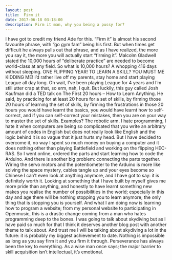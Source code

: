 ```yaml
---
layout: post
title:  Firm it
date: 2017-06-18 03:18:00
description: Firm it man, why you being a pussy for?
---
```


I have got to credit my friend Ade for this. “Firm it” is almost his second favourite phrase, with “go gym fam” being his first. But when times get difficult he always pulls out that phrase, and as I have realized, the more you say it, the more you will actually start “firming it”.
Malcolm Gladwell stated the 10,000 hours of “deliberate practice” are needed to become world-class at any field. So what is 10,000 hours? A whopping 416 days without sleeping. ONE FLIPPING YEAR! TO LEARN A SKILL? YOU MUST ME KIDDING ME! I’d rather live off my parents, stay home and start playing League all day long. Oh wait, I’ve been playing League for 4 years and I’m still utter crap at that, so erm, nah, I quit.
But luckily, this guy called Josh Kaufman did a TED talk on The First 20 hours – How to Learn Anything. He said, by practicing for at least 20 hours for a set of skills, by firming those 20 hours of learning the set of skills, by firming the frustrations in those 20 hours you would have learnt the basics, you would have learnt how to self-correct, and if you can self-correct your mistakes, then you are on your way to master the set of skills.
Examples? The robotic arm.
I hate programming, I hate it when computers are being so complicated that you write an arbitrary amount of codes in English but does not really look like English and the logic behind it is so vague that it just hurts my head. But I have decided to overcome it, no way I spent so much money on buying a computer and it does nothing other than playing Battlefield and working on the flipping HEC-RAS. 
So I went online, ordered the parts and start learning how to code the Arduino.  And there is another big problem: connecting the parts together.
Wiring the servo motors and the potentiometer to the Arduino is more like solving the space mystery, cables tangle up and your eyes become so Chinese I can’t even look at anything anymore, and I have got to say: it is definitely worth it. 
Looking at something that I have built by myself gives me more pride than anything, and honestly to have learnt something new makes you realise the number of possibilities in the world; especially in this day and age there will be nothing stopping you to learn anymore; the only thing that is stopping you is yourself. 
And what I am doing now is learning how to program a website; from my personal website to participating in Openmusic, this is a drastic change coming from a man who hates programming deep to the bones. 
I was going to talk about skydiving but as I have paid so much for that I think it deserves another blog post with another theme to talk about. And trust me I will be talking about skydiving a lot in the future: it is probably my biggest achievement to date. 
Nothing is impossible as long as you say firm it and you firm it through. Perseverance has always been the key to everything. 
As a wise man once says; the major barrier to skill acquisition isn’t intellectual, it’s emotional. 

